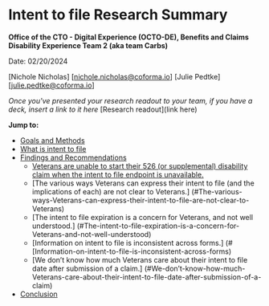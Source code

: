 # Intent to file Research Summary 

**Office of the CTO - Digital Experience (OCTO-DE), Benefits and Claims Disability Experience Team 2 (aka team Carbs)**

Date: 02/20/2024

[Nichole Nicholas] [nichole.nicholas@coforma.io]
[Julie Pedtke] [julie.pedtke@coforma.io]

_Once you've presented your research readout to your team, if you have a deck, insert a link to it here_ [Research readout](link here)

**Jump to:**

- [Goals and Methods](#goals-and-methods)
- [What is intent to file](#what-is-intent-to-file)
- [Findings and Recommendations](#findings-and-recommendations)
    * [Veterans are unable to start their 526 (or supplemental) disability claim when the intent to file endpoint is unavailable.](#Veterans-are-unable-to-start-their-526-disability-claim-when-the-intent-to-file-endpoint-is-unavailable.)
    * [The various ways Veterans can express their intent to file (and the implications of each) are not clear to Veterans.] (#The-various-ways-Veterans-can-express-their-intent-to-file-are-not-clear-to-Veterans)
    * [The intent to file expiration is a concern for Veterans, and not well understood.] (#The-intent-to-file-expiration-is-a-concern-for-Veterans-and-not-well-understood)
    * [Information on intent to file is inconsistent across forms.] (#[Information-on-intent-to-file-is-inconsistent-across-forms)
    * [We don’t know how much Veterans care about their intent to file date after submission of a claim.] (#We-don’t-know-how-much-Veterans-care-about-their-intent-to-file-date-after-submission-of-a-claim)
- [Conclusion](#conclusion)

